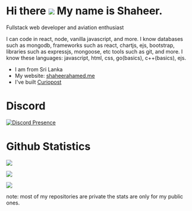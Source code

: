Hi there ![](https://user-images.githubusercontent.com/18350557/176309783-0785949b-9127-417c-8b55-ab5a4333674e.gif) My name is Shaheer.
===============================================================================================================================

Fullstack web developer and aviation enthusiast

I can code in react, node, vanilla javascript, and more. I  know databases such as mongodb, frameworks such as react, chartjs, ejs, bootstrap, libraries such as expressjs, mongoose, etc tools such as git, and more. I know these languages: javascript, html, css, go(basics), c++(basics), ejs.

* I am from Sri Lanka
* My website: [shaheerahamed.me](https://shaheerahamed.me)
* I've built [Curiopost](https://curiopost.live)

# Discord

[![Discord Presence](https://lanyard-profile-readme.vercel.app/api/818903544723406858?idleMessage=I%20am%20currently%20not%20using%20any%20discord)](https://discord.com/users/818903544723406858/)


# Github Statistics

![](https://github-readme-stats.vercel.app/api?username=spicybirsge&show_icons=true&theme=radical)

![](https://github-profile-trophy.vercel.app/?username=spicybirsge&theme=radical)

![](https://github-readme-stats.vercel.app/api/top-langs?username=spicybirsge&show_icons=true&theme=radical&layout=compact)

note: most of my repositories are private the stats are only for my public ones.
